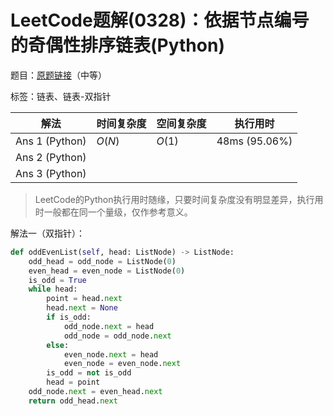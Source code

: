 # LeetCode题解(0328)：依据节点编号的奇偶性排序链表(Python)

题目：[原题链接](https://leetcode-cn.com/problems/odd-even-linked-list/)（中等）

标签：链表、链表-双指针

| 解法           | 时间复杂度 | 空间复杂度 | 执行用时      |
| -------------- | ---------- | ---------- | ------------- |
| Ans 1 (Python) | $O(N)$     | $O(1)$     | 48ms (95.06%) |
| Ans 2 (Python) |            |            |               |
| Ans 3 (Python) |            |            |               |

>  LeetCode的Python执行用时随缘，只要时间复杂度没有明显差异，执行用时一般都在同一个量级，仅作参考意义。

解法一（双指针）：

```python
def oddEvenList(self, head: ListNode) -> ListNode:
    odd_head = odd_node = ListNode(0)
    even_head = even_node = ListNode(0)
    is_odd = True
    while head:
        point = head.next
        head.next = None
        if is_odd:
            odd_node.next = head
            odd_node = odd_node.next
        else:
            even_node.next = head
            even_node = even_node.next
        is_odd = not is_odd
        head = point
    odd_node.next = even_head.next
    return odd_head.next
```